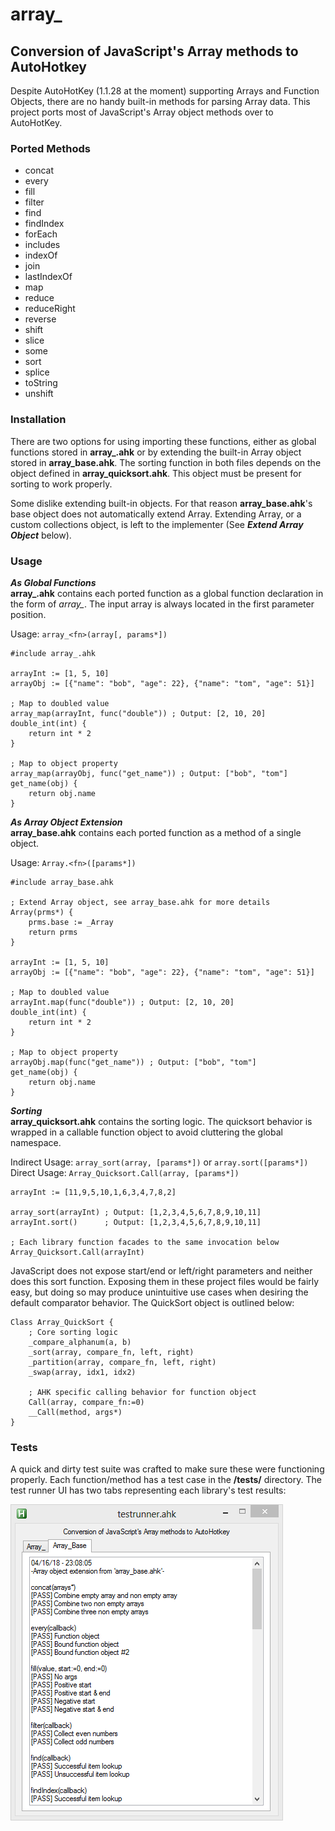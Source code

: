 # array_
## Conversion of JavaScript's Array methods to AutoHotkey

Despite AutoHotKey (1.1.28 at the moment) supporting Arrays and Function Objects, there are no handy built-in methods for parsing Array data. This project ports most of JavaScript's Array object methods over to AutoHotKey.

### Ported Methods
* concat
* every
* fill
* filter
* find
* findIndex
* forEach
* includes
* indexOf
* join
* lastIndexOf
* map
* reduce
* reduceRight
* reverse
* shift
* slice
* some
* sort
* splice
* toString
* unshift

### Installation
There are two options for using importing these functions, either as global functions stored in **array_.ahk** or by extending the built-in Array object stored in **array_base.ahk**. The sorting function in both files depends on the object defined in **array_quicksort.ahk**. This object must be present for sorting to work properly.

Some dislike extending built-in objects. For that reason **array_base.ahk**'s base object does not automatically extend Array. Extending Array, or a custom collections object, is left to the implementer (See _**Extend Array Object**_  below).

### Usage
_**As Global Functions**_  
**array_.ahk** contains each ported function as a global function declaration in the form of *array_<func>*. The input array is always located in the first parameter position.

Usage: `array_<fn>(array[, params*])`
```autohotkey
#include array_.ahk

arrayInt := [1, 5, 10]
arrayObj := [{"name": "bob", "age": 22}, {"name": "tom", "age": 51}]

; Map to doubled value
array_map(arrayInt, func("double")) ; Output: [2, 10, 20]
double_int(int) {
    return int * 2
}

; Map to object property
array_map(arrayObj, func("get_name")) ; Output: ["bob", "tom"]
get_name(obj) {
    return obj.name
}
```

_**As Array Object Extension**_  
**array_base.ahk** contains each ported function as a method of a single object.

Usage: `Array.<fn>([params*])`
```autohotkey
#include array_base.ahk

; Extend Array object, see array_base.ahk for more details
Array(prms*) {
    prms.base := _Array
    return prms
}

arrayInt := [1, 5, 10]
arrayObj := [{"name": "bob", "age": 22}, {"name": "tom", "age": 51}]

; Map to doubled value
arrayInt.map(func("double")) ; Output: [2, 10, 20]
double_int(int) {
    return int * 2
}

; Map to object property
arrayObj.map(func("get_name")) ; Output: ["bob", "tom"]
get_name(obj) {
    return obj.name
}
```

_**Sorting**_  
**array_quicksort.ahk** contains the sorting logic. The quicksort behavior is wrapped in a callable function object to avoid cluttering the global namespace.

Indirect Usage: `array_sort(array, [params*])` or `array.sort([params*])`  
Direct Usage: `Array_Quicksort.Call(array, [params*])`
```autohotkey
arrayInt := [11,9,5,10,1,6,3,4,7,8,2]

array_sort(arrayInt) ; Output: [1,2,3,4,5,6,7,8,9,10,11]
arrayInt.sort()      ; Output: [1,2,3,4,5,6,7,8,9,10,11]

; Each library function facades to the same invocation below
Array_Quicksort.Call(arrayInt)
```

JavaScript does not expose start/end or left/right parameters and neither does this sort function. Exposing them in these project files would be fairly easy, but doing so may produce unintuitive use cases when desiring the default comparator behavior.
The QuickSort object is outlined below:

```autohotkey
Class Array_QuickSort {
    ; Core sorting logic
    _compare_alphanum(a, b)
    _sort(array, compare_fn, left, right)
    _partition(array, compare_fn, left, right)
    _swap(array, idx1, idx2)

    ; AHK specific calling behavior for function object
    Call(array, compare_fn:=0)
    __Call(method, args*)
}
```

### Tests
A quick and dirty test suite was crafted to make sure these were functioning properly. Each function/method has a test case in the **/tests/** directory. The test runner UI has two tabs representing each library's test results:

![Tester Results Screenshot](tester/ui_preview.png)
